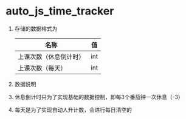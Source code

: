 # auto_js_time_tracker

1. 存储的数据格式为


   | 名称                   | 值  |
   | ---------------------- | --- |
   | 上课次数（休息倒计时） | int |
   | 上课次数（每天）       | int |
2. 数据说明
3. 休息倒计时只为了实现基础的数据控制，即每3个番茄钟一次休息（-3）
4. 每天是为了实现自动人升计数，会进行每日清空的
